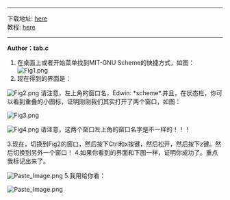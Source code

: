 ---

下载地址: [here](http://www.gnu.org/software/mit-scheme/)    
教程: [here](http://www.math.pku.edu.cn/teachers/qiuzy/progtech/scheme/mit_scheme.htm)

------

**Author：tab.c**

1. 在桌面上或者开始菜单找到MIT-GNU Scheme的快捷方式，如图：
![Fig1.png](http://upload-images.jianshu.io/upload_images/109503-392625adaa64d57a.png?imageMogr2/auto-orient/strip%7CimageView2/2/w/1240)
2. 现在得到的界面是：

![Fig2.png](http://upload-images.jianshu.io/upload_images/109503-b8d1b850e1d98f8f.png?imageMogr2/auto-orient/strip%7CimageView2/2/w/1240)
请注意，左上角的窗口名，Edwin: \*scheme\*.并且，在状态栏，你可以看到重叠的小图标，证明刚刚我们其实打开了两个窗口，如图：

![Fig3.png](http://upload-images.jianshu.io/upload_images/109503-58f3994c12300287.png?imageMogr2/auto-orient/strip%7CimageView2/2/w/1240)

![Fig4.png](http://upload-images.jianshu.io/upload_images/109503-4825ee5c331a4ceb.png?imageMogr2/auto-orient/strip%7CimageView2/2/w/1240)
请注意，这两个窗口左上角的窗口名字是不一样的！！！

3.现在，切换到Fig2的窗口，然后按下Ctrl和x按键，然后松开，然后按下z键。然后切换到另外一个窗口！
4.如果你看到的界面和下图一样，证明你成功了。重点我标记出来了。

![Paste_Image.png](http://upload-images.jianshu.io/upload_images/109503-26dcd70c5e383e36.png?imageMogr2/auto-orient/strip%7CimageView2/2/w/1240)
5.我用给你看：

![Paste_Image.png](http://upload-images.jianshu.io/upload_images/109503-f97c4a81f2c6b6e9.png?imageMogr2/auto-orient/strip%7CimageView2/2/w/1240)
